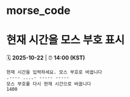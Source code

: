# morse_code
# 현재 시간을 모스 부호 표시
<!-- MORSE_TIME_START -->
🗓️ **2025-10-22** | ⏰ **14:00 (KST)**

```
현재 시간을 입력하세요. 모스 부호로 바꿉니다
.---- ....- ----- -----
모스 부호를 다시 현재 시간으로 바꿉니다
1400
```
<!-- MORSE_TIME_END -->
